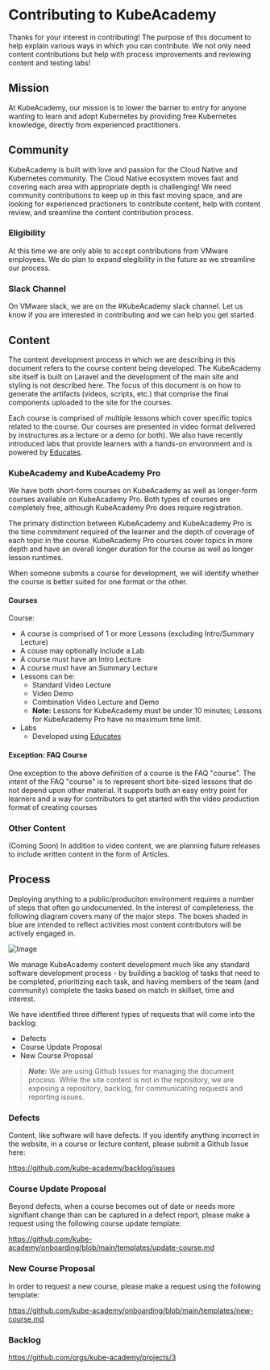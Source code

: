 # Contributing to KubeAcademy
Thanks for your interest in contributing! The purpose of this document to help explain various ways in which you can contribute. We not only need content contributions but help with process improvements and reviewing content and testing labs!

## Mission 
At KubeAcademy, our mission is to lower the barrier to entry for anyone wanting to learn and adopt Kubernetes by providing free Kubernetes knowledge, directly from experienced practitioners.

## Community
KubeAcademy is built with love and passion for the Cloud Native and Kubernetes community. The Cloud Native ecosystem moves fast and covering each area with appropriate depth is challenging! We need community contributions to keep up in this fast moving space, and are looking for experienced practioners to contribute content, help with content review, and sreamline the content contribution process.

### Eligibility
At this time we are only able to accept contributions from VMware employees. We do plan to expand elegibility in the future as we streamline our process. 

### Slack Channel
On VMware slack, we are on the #KubeAcademy slack channel. Let us know if you are interested in contributing and we can help you get started.

## Content
The content development process in which we are describing in this document refers to the course content being developed.  The KubeAcademy site itself is built on Laravel and the development of the main site and styling is not described here. The focus of this document is on how to generate the artifacts (videos, scripts, etc.) that comprise the final components uploaded to the site for the courses.

Each course is comprised of multiple lessons which cover specific topics related to the course.  Our courses are presented in video format delivered by instructures as a lecture or a demo (or both).  We also have recently introduced labs that provide learners with a hands-on environment and is powered by [Educates](https://github.com/eduk8s).

### KubeAcademy and KubeAcademy Pro
We have both short-form courses on KubeAcademy as well as longer-form courses available on KubeAcademy Pro. Both types of courses are completely free, although KubeAcademy Pro does require registration.

The primary distinction between KubeAcademy and KubeAcademy Pro is the time commitment required of the learner and the depth of coverage of each topic in the course. KubeAcademy Pro courses cover topics in more depth and have an overall longer duration for the course as well as longer lesson runtimes. 

When someone submits a course for development, we will identify whether the course is better suited for one format or the other.

#### Courses
Course:
- A course is comprised of 1 or more Lessons (excluding Intro/Summary Lecture)
- A couse may optionally include a Lab
- A course must have an Intro Lecture 
- A course must have an Summary Lecture
- Lessons can be:
    - Standard Video Lecture
    - Video Demo
    - Combination Video Lecture and Demo
    - **Note:** Lessons for KubeAcademy must be under 10 minutes; Lessons for KubeAcademy Pro have no maximum time limit.
- Labs
    - Developed using [Educates](https://github.com/eduk8s)

#### Exception: FAQ Course

One exception to the above definition of a course is the FAQ "course". The intent of the FAQ "course" is to represent short bite-sized lessons that do not depend upon other material. It supports both an easy entry point for learners and a way for contributors to get started with the video production format of creating courses

### Other Content

(Coming Soon) In addition to video content, we are planning future releases to include written content in the form of Articles.

## Process
Deploying anything to a public/produciton environment requires a number of steps that often go undocumented. In the interest of completeness, the following diagram covers many of the major steps. The boxes shaded in blue are intended to reflect activities most content contributors will be actively engaged in.

![Image](https://docs.google.com/drawings/d/e/2PACX-1vQAcCAMyF1Gce3rpXToIyX02qoEFRf55gU9SbOprQaL1KE4nPjMvKWE5XqGI8zLYTG6stQ3Vq-HPYSH/pub?w=960&h=720)

We manage KubeAcademy content development much like any standard software development process - by building a backlog of tasks that need to be completed, prioritizing each task, and having members of the team (and community) complete the tasks based on match in skillset, time and interest.

We have identified three different types of requests that will come into the backlog:
- Defects
- Course Update Proposal
- New Course Proposal

> **_Note:_** We are using Github Issues for managing the document process. While the site content is not in the repository, we are exposing a repository, backlog, for communicating requests and reporting issues.

### Defects
Content, like software will have defects. If you identify anything incorrect in the website, in a course or lecture content, please submit a Github Issue here:

https://github.com/kube-academy/backlog/issues

### Course Update Proposal
Beyond defects, when a course becomes out of date or needs more signifiant change than can be captured in a defect report, please make a request using the following course update template:

https://github.com/kube-academy/onboarding/blob/main/templates/update-course.md

### New Course Proposal
In order to request a new course, please make a request using the following template:

https://github.com/kube-academy/onboarding/blob/main/templates/new-course.md

### Backlog
https://github.com/orgs/kube-academy/projects/3